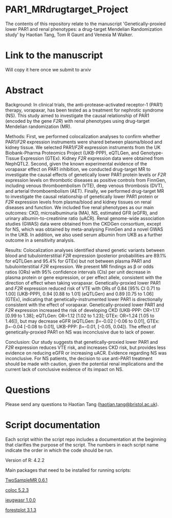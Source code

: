 # PAR1_MRdrugtarget_Project

The contents of this repository relate to the manuscript 'Genetically-proxied lower PAR1 and renal phenotypes: a drug-target Mendelian Randomization study' by Haotian Tang, Tom R Gaunt and Venexia M Walker.

# Link to the manuscript

Will copy it here once we submit to arxiv

# Abstract

Background: In clinical trials, the anti-protease-activated receptor-1 (PAR1) therapy, vorapaxar, has been tested as a treatment for nephrotic syndrome (NS). This study aimed to investigate the causal relationship of PAR1 (encoded by the gene *F2R*) with renal phenotypes using drug-target Mendelian randomization (MR).

Methods: First, we performed colocalization analyses to confirm whether PAR1/*F2R* expression instruments were shared between plasma/blood and kidney tissue. We selected PAR1/*F2R* expression instruments from the UK Biobank-Pharma Proteomics Project (UKB-PPP), eQTLGen, and Genotype-Tissue Expression (GTEx). Kidney *F2R* expression data were obtained from NephQTL2. 
Second, given the known experimental evidence of the vorapaxar effect on PAR1 inhibition, we conducted drug-target MR to investigate the causal effects of genetically lower PAR1 protein levels or *F2R* expression levels on thrombotic diseases as positive controls from FinnGen, including venous thromboembolism (VTE), deep venous thrombosis (DVT), and arterial thromboembolism (AET). 
Finally, we performed drug-target MR to investigate the causal relationship of genetically lower PAR1 protein or *F2R* expression levels from plasma/blood and kidney tissues on renal diseases and function. We included five renal phenotypes as our main outcomes: CKD, microalbuminuria (MA), NS, estimated GFR (eGFR), and urinary albumin-to-creatinine ratio (uACR). Renal genome-wide association studies (GWAS) data were obtained from the CKDGen consortium, except for NS, which was obtained by meta-analysing FinnGen and a novel GWAS in the UKB. In addition, we also used serum albumin from UKB as a further outcome in a sensitivity analysis. 

Results: Colocalization analyses identified shared genetic variants between blood and tubulointerstitial *F2R* expression (posterior probabilities are 89.1\% for eQTLGen and 95.4\% for GTEx) but not between plasma PAR1 and tubulointerstitial *F2R* expression.
We present MR findings as β or odds ratios (ORs) with 95\% confidence intervals (CIs) per unit decrease in plasma protein or gene expression, or per effect allele, consistent with the direction of effect when taking vorapaxar.
Genetically-proxied lower PAR1 and *F2R* expression reduced risk of VTE with ORs of 0.84 [95\% CI 0.71 to 1.00] (UKB-PPP), 0.94 [0.88 to 1.01] (eQTLGen) and 0.89 [0.75 to 1.06] (GTEx), indicating that genetically-instrumented lower PAR1 is directionally consistent with the effect of vorapaxar. Genetically-proxied lower PAR1 and *F2R* expression increased the risk of developing CKD (UKB-PPP: OR=1.17 [0.99 to 1.38]; eQTLGen: OR=1.12 [1.02 to 1.23]; GTEx: OR=1.24 [1.05 to 1.46]), but may decrease eGFR (eQTLGen: β=-0.02 [-0.06 to 0.01], GTEx: β=-0.04 [-0.08 to 0.01], UKB-PPP: β=-0.01, [-0.05, 0.04]). The effect of genetically-proxied PAR1 on NS was inconclusive due to lack of power.

Conclusion: Our study suggests that genetically-proxied lower PAR1 and *F2R* expression reduces VTE risk, and increases CKD risk, but provides less evidence on reducing eGFR or increasing uACR. Evidence regarding NS was inconclusive. For NS patients, the decision to use anti-PAR1 treatment should be made with caution, given the potential renal implications and the current lack of conclusive evidence of its impact on NS.

# Questions
Please send any questions to Haotian Tang (haotian.tang@bristol.ac.uk).

# Script documentation

Each script within the script repo includes a documentation at the beginning that clarifies the purpose of the script. The numbers in each script name indicate the order in which the code should be run.

Version of R: 4.2.2

Main packages that need to be installed for running scripts: 

[TwoSampleMR 0.6.1](https://github.com/MRCIEU/TwoSampleMR)

[coloc 5.2.3](https://chr1swallace.github.io/coloc/)

[ieugwasr 1.0.0](https://mrcieu.github.io/ieugwasr)

[forestplot 3.1.3](https://github.com/gforge/forestplot)


